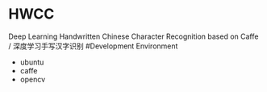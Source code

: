 # HWCC
Deep Learning Handwritten Chinese Character Recognition based on Caffe / 深度学习手写汉字识别
#Development Environment
* ubuntu
* caffe
* opencv
